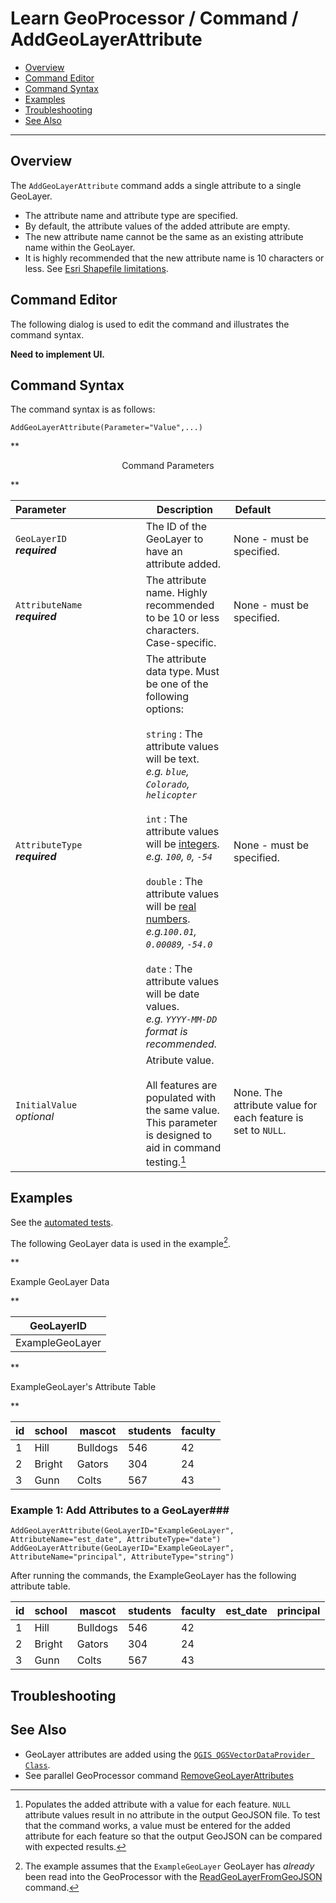 # Learn GeoProcessor / Command / AddGeoLayerAttribute #

* [Overview](#overview)
* [Command Editor](#command-editor)
* [Command Syntax](#command-syntax)
* [Examples](#examples)
* [Troubleshooting](#troubleshooting)
* [See Also](#see-also)

-------------------------

## Overview ##

The `AddGeoLayerAttribute` command adds a single attribute to a single GeoLayer.

* The attribute name and attribute type are specified.
* By default, the attribute values of the added attribute are empty. 
* The new attribute name cannot be the same as an existing attribute name within the GeoLayer. 
* It is highly recommended that the new attribute name is 10 characters or less. See [Esri Shapefile limitations](../../spatial-data-format-ref/EsriShapefile/EsriShapefile/#limitations).

## Command Editor ##

The following dialog is used to edit the command and illustrates the command syntax.

**Need to implement UI.**

## Command Syntax ##

The command syntax is as follows:

```text
AddGeoLayerAttribute(Parameter="Value",...)
```
**<p style="text-align: center;">
Command Parameters
</p>**

| **Parameter**&nbsp;&nbsp;&nbsp;&nbsp;&nbsp;&nbsp;&nbsp;&nbsp;&nbsp;&nbsp;&nbsp;&nbsp;&nbsp;&nbsp;&nbsp;&nbsp;&nbsp;&nbsp;&nbsp;&nbsp;&nbsp;&nbsp;&nbsp;&nbsp;&nbsp;&nbsp; | **Description** | **Default**&nbsp;&nbsp;&nbsp;&nbsp;&nbsp;&nbsp;&nbsp;&nbsp;&nbsp;&nbsp;&nbsp;&nbsp;&nbsp;&nbsp;&nbsp;&nbsp;&nbsp;&nbsp; |
| --------------|-----------------|----------------- |
| `GeoLayerID` <br> **_required_** | The ID of the GeoLayer to have an attribute added. | None - must be specified. |
| `AttributeName` <br> **_required_** | The attribute name. Highly recommended to be 10 or less characters. Case-specific.| None - must be specified. |
| `AttributeType` <br> **_required_** | The attribute data type. Must be one of the following options: <br><br> `string` : The attribute values will be text. <br> _e.g. `blue`, `Colorado`, `helicopter`_<br><br> `int` : The attribute values will be [integers](https://en.wikipedia.org/wiki/Integer). <br> _e.g. `100`, `0`, `-54`_ <br><br> `double` : The attribute values will be [real numbers](https://en.wikipedia.org/wiki/Real_number). <br> _e.g.`100.01`, `0.00089`, `-54.0`_ <br><br> `date` : The attribute values will be date values. <br>_e.g. `YYYY-MM-DD` format is recommended._| None - must be specified. |
|`InitialValue` <br> _optional_|Atribute value. <br><br> All features are populated with the same value. This parameter is designed to aid in command testing.[^1]|None. The attribute value for each feature is set to `NULL`.|

[^1]: Populates the added attribute with a value for each feature. `NULL` attribute values result in no attribute in the output GeoJSON file. To test that the command works, a value must be entered for the added attribute for each feature so that the output GeoJSON can be compared with expected results.

## Examples ##

See the [automated tests](https://github.com/OpenWaterFoundation/owf-app-geoprocessor-python-test/tree/master/test/commands/AddGeoLayerAttribute).

The following GeoLayer data is used in the example[^2]. 
[^2]: The example assumes that the `ExampleGeoLayer` GeoLayer has *already* been read into the GeoProcessor with the [ReadGeoLayerFromGeoJSON](../ReadGeoLayerFromGeoJSON/ReadGeoLayerFromGeoJSON) command.

**<p style="text-align: left;">
Example GeoLayer Data
</p>**

|GeoLayerID|
| ---- |
|ExampleGeoLayer|

**<p style="text-align: left;">
ExampleGeoLayer's Attribute Table
</p>**

|id|school|mascot|students|faculty|
|----|----|-----|-----|-----|
|1|Hill|Bulldogs|546|42|
|2|Bright|Gators|304|24|
|3|Gunn|Colts|567|43|

### Example 1: Add Attributes to a GeoLayer###

```
AddGeoLayerAttribute(GeoLayerID="ExampleGeoLayer", AttributeName="est_date", AttributeType="date")
AddGeoLayerAttribute(GeoLayerID="ExampleGeoLayer", AttributeName="principal", AttributeType="string")
```

After running the commands, the ExampleGeoLayer has the following attribute table.

|id|school|mascot|students|faculty|est_date|principal|
|----|----|-----|-----|-----|---|----|
|1|Hill|Bulldogs|546|42|
|2|Bright|Gators|304|24|
|3|Gunn|Colts|567|43|



## Troubleshooting ##


## See Also ##

- GeoLayer attributes are added using the [`QGIS QGSVectorDataProvider Class`](https://qgis.org/api/classQgsVectorDataProvider.html).
- See parallel GeoProcessor command [RemoveGeoLayerAttributes](../RemoveGeoLayerAttributes/RemoveGeoLayerAttributes)